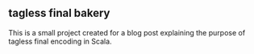 ## tagless final bakery

This is a small project created for a blog post explaining the purpose of tagless final encoding in Scala.